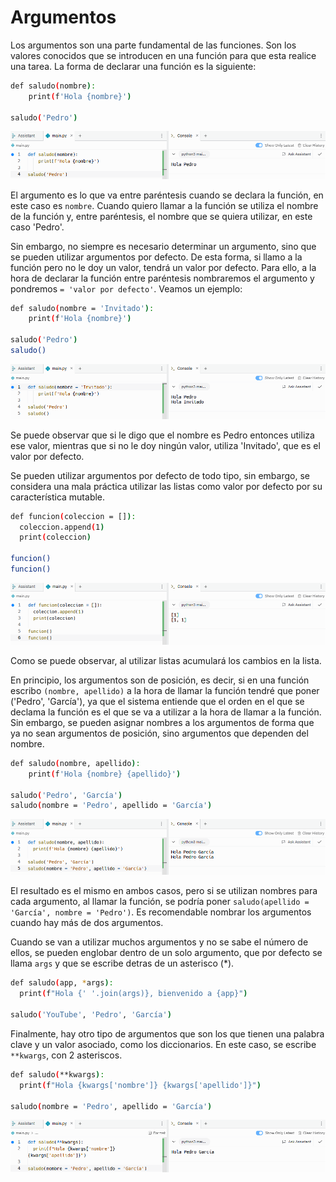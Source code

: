 # Argumentos

Los argumentos son una parte fundamental de las funciones. Son los valores conocidos que se introducen en una función para que esta realice una tarea. La forma de declarar una función es la siguiente:
```sh
def saludo(nombre):
    print(f'Hola {nombre}')

saludo('Pedro')
```
![Arg function](Images/arg-function.png)

El argumento es lo que va entre paréntesis cuando se declara la función, en este caso es ```nombre```. Cuando quiero llamar a la función se utiliza el nombre de la función y, entre paréntesis, el nombre que se quiera utilizar, en este caso 'Pedro'.

Sin embargo, no siempre es necesario determinar un argumento, sino que se pueden utilizar argumentos por defecto. De esta forma, si llamo a la función pero no le doy un valor, tendrá un valor por defecto. Para ello, a la hora de declarar la función entre paréntesis nombraremos el argumento y pondremos ```= 'valor por defecto'```. Veamos un ejemplo:
```sh
def saludo(nombre = 'Invitado'):
    print(f'Hola {nombre}')

saludo('Pedro')
saludo()
```
![Arg default](Images/arg-default.png)

Se puede observar que si le digo que el nombre es Pedro entonces utiliza ese valor, mientras que si no le doy ningún valor, utiliza 'Invitado', que es el valor por defecto. 

Se pueden utilizar argumentos por defecto de todo tipo, sin embargo, se considera una mala práctica utilizar las listas como valor por defecto por su característica mutable. 
```sh
def funcion(coleccion = []):
  coleccion.append(1)
  print(coleccion)

funcion()
funcion()
```
![Arg listas](Images/arg-listas.png)

Como se puede observar, al utilizar listas acumulará los cambios en la lista.

En principio, los argumentos son de posición, es decir, si en una función escribo ```(nombre, apellido)``` a la hora de llamar la función tendré que poner ('Pedro', 'García'), ya que el sistema entiende que el orden en el que se declama la función es el que se va a utilizar a la hora de llamar a la función. Sin embargo, se pueden asignar nombres a los argumentos de forma que ya no sean argumentos de posición, sino argumentos que dependen del nombre. 
```sh
def saludo(nombre, apellido):
    print(f'Hola {nombre} {apellido}')

saludo('Pedro', 'García')
saludo(nombre = 'Pedro', apellido = 'García')
```
![Arg named](Images/arg-named.png)

El resultado es el mismo en ambos casos, pero si se utilizan nombres para cada argumento, al llamar la función, se podría poner ```saludo(apellido = 'García', nombre = 'Pedro')```. Es recomendable nombrar los argumentos cuando hay más de dos argumentos. 

Cuando se van a utilizar muchos argumentos y no se sabe el número de ellos, se pueden englobar dentro de un solo argumento, que por defecto se llama ```args``` y que se escribe detras de un asterisco (*).
```sh
def saludo(app, *args):
  print(f"Hola {' '.join(args)}, bienvenido a {app}")

saludo('YouTube', 'Pedro', 'García')
```


Finalmente, hay otro tipo de argumentos que son los que tienen una palabra clave y un valor asociado, como los diccionarios. En este caso, se escribe ```**kwargs```, con 2 asteriscos.
```sh
def saludo(**kwargs):
  print(f"Hola {kwargs['nombre']} {kwargs['apellido']}")

saludo(nombre = 'Pedro', apellido = 'García')
```
![Arg kwargs](Images/arg-kwargs.png)



